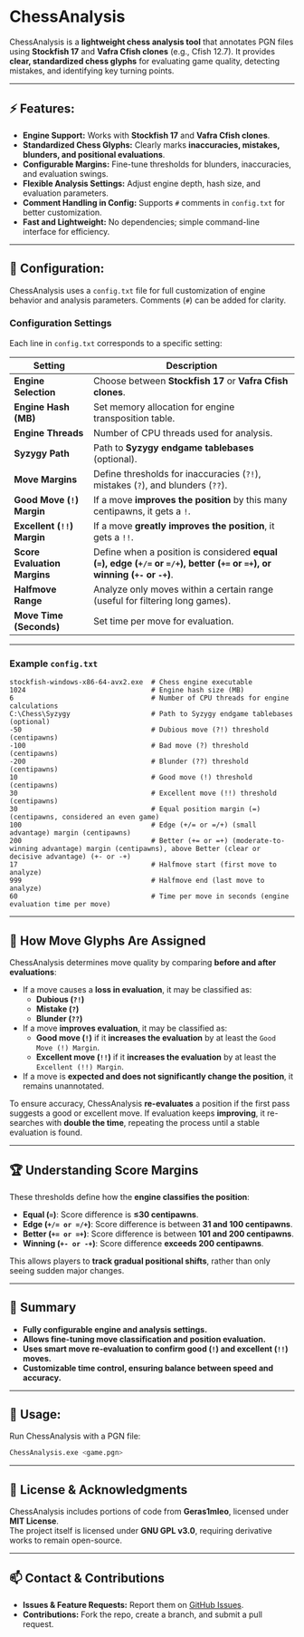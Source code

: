 # **ChessAnalysis**  

ChessAnalysis is a **lightweight chess analysis tool** that annotates PGN files using **Stockfish 17** and **Vafra Cfish clones** (e.g., Cfish 12.7). It provides **clear, standardized chess glyphs** for evaluating game quality, detecting mistakes, and identifying key turning points.  

---

## **⚡ Features:**  
- **Engine Support:** Works with **Stockfish 17** and **Vafra Cfish clones**.  
- **Standardized Chess Glyphs:** Clearly marks **inaccuracies, mistakes, blunders, and positional evaluations**.  
- **Configurable Margins:** Fine-tune thresholds for blunders, inaccuracies, and evaluation swings.  
- **Flexible Analysis Settings:** Adjust engine depth, hash size, and evaluation parameters.  
- **Comment Handling in Config:** Supports `#` comments in `config.txt` for better customization.  
- **Fast and Lightweight:** No dependencies; simple command-line interface for efficiency.  

---

## **🔧 Configuration:**  
ChessAnalysis uses a `config.txt` file for full customization of engine behavior and analysis parameters. Comments (`#`) can be added for clarity.  

### **Configuration Settings**  
Each line in `config.txt` corresponds to a specific setting:  

| **Setting**                 | **Description**  |
| ---      | ---       |
| **Engine Selection**        | Choose between **Stockfish 17** or **Vafra Cfish clones**.  |
| **Engine Hash (MB)**        | Set memory allocation for engine transposition table.  |
| **Engine Threads**          | Number of CPU threads used for analysis.  |
| **Syzygy Path**             | Path to **Syzygy endgame tablebases** (optional).  |
| **Move Margins**            | Define thresholds for inaccuracies (`?!`), mistakes (`?`), and blunders (`??`).  |
| **Good Move (`!`) Margin**  | If a move **improves the position** by this many centipawns, it gets a `!`.  |
| **Excellent (`!!`) Margin** | If a move **greatly improves the position**, it gets a `!!`.  |
| **Score Evaluation Margins**| Define when a position is considered **equal (`=`), edge (`+/=` or `=/+`), better  (`+=` or `=+`), or winning (`+-` or `-+`)**.  |
| **Halfmove Range**          | Analyze only moves within a certain range (useful for filtering long games).  |
| **Move Time (Seconds)**     | Set time per move for evaluation.  |

---

### **Example `config.txt`**
```
stockfish-windows-x86-64-avx2.exe  # Chess engine executable
1024                               # Engine hash size (MB)
6                                  # Number of CPU threads for engine calculations
C:\Chess\Syzygy                    # Path to Syzygy endgame tablebases (optional)
-50                                # Dubious move (?!) threshold (centipawns)
-100                               # Bad move (?) threshold (centipawns)
-200                               # Blunder (??) threshold (centipawns)
10                                 # Good move (!) threshold (centipawns)
30                                 # Excellent move (!!) threshold (centipawns)
30                                 # Equal position margin (=) (centipawns, considered an even game)
100                                # Edge (+/= or =/+) (small advantage) margin (centipawns)
200                                # Better (+= or =+) (moderate-to-winning advantage) margin (centipawns), above Better (clear or decisive advantage) (+- or -+)
17                                 # Halfmove start (first move to analyze)
999                                # Halfmove end (last move to analyze)
60                                 # Time per move in seconds (engine evaluation time per move)
```

---

## **📝 How Move Glyphs Are Assigned**  
ChessAnalysis determines move quality by comparing **before and after evaluations**:  
- If a move causes a **loss in evaluation**, it may be classified as:
  - **Dubious (`?!`)**
  - **Mistake (`?`)**
  - **Blunder (`??`)**
- If a move **improves evaluation**, it may be classified as:
  - **Good move (`!`)** if it **increases the evaluation** by at least the `Good Move (!) Margin`.
  - **Excellent move (`!!`)** if it **increases the evaluation** by at least the `Excellent (!!) Margin`.
- If a move is **expected and does not significantly change the position**, it remains unannotated.

To ensure accuracy, ChessAnalysis **re-evaluates** a position if the first pass suggests a good or excellent move. If evaluation keeps **improving**, it re-searches with **double the time**, repeating the process until a stable evaluation is found.

---

## **🏆 Understanding Score Margins**  
These thresholds define how the **engine classifies the position**:
- **Equal (`=`)**: Score difference is **≤30 centipawns**.
- **Edge (`+/= or =/+`)**: Score difference is between **31 and 100 centipawns**.
- **Better (`+= or =+`)**: Score difference is between **101 and 200 centipawns**.
- **Winning (`+- or -+`)**: Score difference **exceeds 200 centipawns**.

This allows players to **track gradual positional shifts**, rather than only seeing sudden major changes.

---

## **📌 Summary**  
- **Fully configurable engine and analysis settings.**  
- **Allows fine-tuning move classification and position evaluation.**  
- **Uses smart move re-evaluation to confirm good (`!`) and excellent (`!!`) moves.**  
- **Customizable time control, ensuring balance between speed and accuracy.**  

---

## **🚀 Usage:**  
Run ChessAnalysis with a PGN file:  
```sh
ChessAnalysis.exe <game.pgn>
```

---

## **📜 License & Acknowledgments**  
ChessAnalysis includes portions of code from **Geras1mleo**, licensed under **MIT License**.  
The project itself is licensed under **GNU GPL v3.0**, requiring derivative works to remain open-source.  

---

## **📫 Contact & Contributions**  
- **Issues & Feature Requests:** Report them on [GitHub Issues](https://github.com/RJurjevic/ChessAnalysis/issues).  
- **Contributions:** Fork the repo, create a branch, and submit a pull request.

